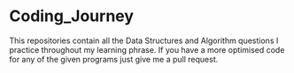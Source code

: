 # Coding_Journey
This repositories contain all the Data Structures and Algorithm questions I practice throughout my learning phrase. If you have a more optimised code for any of the given programs just give me a pull request.
